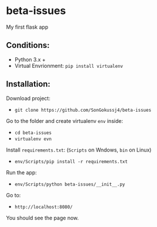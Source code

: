 # beta-issues
My first flask app

## Conditions:
- Python 3.x +
- Virtual Envrionment: `pip install virtualenv`

## Installation:
Download project:

- `git clone https://github.com/SonGokussj4/beta-issues`

Go to the folder and create virtualenv `env` inside:

- `cd beta-issues`
- `virtualenv evn`


Install `requirements.txt`: (`Scripts` on Wndows, `bin` on Linux)

- `env/Scripts/pip install -r requirements.txt`

Run the app:

- `env/Scripts/python beta-issues/__init__.py`

Go to:

- `http://localhost:8080/`

You should see the page now.